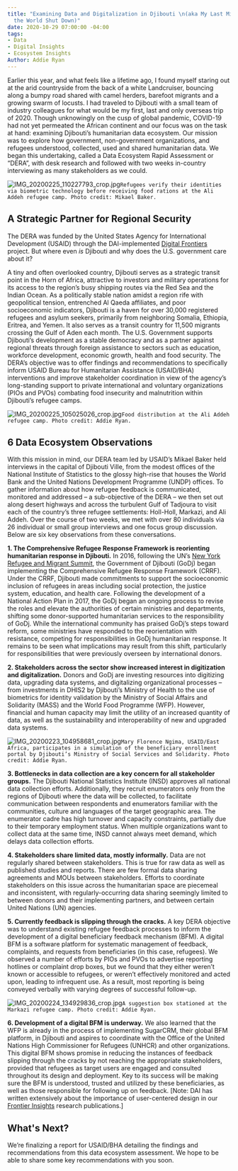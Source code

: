 ```yaml
---
title: "Examining Data and Digitalization in Djibouti \n(aka My Last Mission before
  the World Shut Down)"
date: 2020-10-29 07:00:00 -04:00
tags:
- Data
- Digital Insights
- Ecosystem Insights
Author: Addie Ryan
---
```


Earlier this year, and what feels like a lifetime ago, I found myself staring out at the arid countryside from the back of a white Landcruiser, bouncing along a bumpy road shared with camel herders, barefoot migrants and a growing swarm of locusts. I had traveled to Djibouti with a small team of industry colleagues for what would be my first, last and only overseas trip of 2020. Though unknowingly on the cusp of global pandemic, COVID-19 had not yet permeated the African continent and our focus was on the task at hand: examining Djibouti’s humanitarian data ecosystem. Our mission was to explore how government, non-government organizations, and refugees understood, collected, used and shared humanitarian data. We began this undertaking, called a Data Ecosystem Rapid Assessment or “DERA”, with desk research and followed with two weeks in-country interviewing as many stakeholders as we could.

![IMG_20200225_110227793_crop.jpg](/uploads/IMG_20200225_110227793_crop.jpg)`Refugees verify their identities via biometric technology before receiving food rations at the Ali Addeh refugee camp. Photo credit: Mikael Baker.`

<!--more-->

## A Strategic Partner for Regional Security

The DERA was funded by the United States Agency for International Development (USAID) through the DAI-implemented [Digital Frontiers](https://www.dai.com/our-work/projects/worldwide-digital-frontiers-df) project. But where even *is* Djibouti and why does the U.S. government care about it?

A tiny and often overlooked country, Djibouti serves as a strategic transit point in the Horn of Africa, attractive to investors and military operations for its access to the region’s busy shipping routes via the Red Sea and the Indian Ocean. As a politically stable nation amidst a region rife with geopolitical tension, entrenched Al Qaeda affiliates, and poor socioeconomic indicators, Djibouti is a haven for over 30,000 registered refugees and asylum seekers, primarily from neighboring Somalia, Ethiopia, Eritrea, and Yemen. It also serves as a transit country for 11,500 migrants crossing the Gulf of Aden each month. The U.S. Government supports Djibouti’s development as a stable democracy and as a partner against regional threats through foreign assistance to sectors such as education, workforce development, economic growth, health and food security. The DERA’s objective was to offer findings and recommendations to specifically inform USAID Bureau for Humanitarian Assistance (USAID/BHA) interventions and improve stakeholder coordination in view of the agency’s long-standing support to private international and voluntary organizations (PIOs and PVOs) combating food insecurity and malnutrition within Djibouti’s refugee camps.

![IMG_20200225_105025026_crop.jpg](/uploads/IMG_20200225_105025026_crop.jpg)`Food distribution at the Ali Addeh refugee camp. Photo credit: Addie Ryan.`

## 6 Data Ecosystem Observations

With this mission in mind, our DERA team led by USAID’s Mikael Baker held interviews in the capital of Djibouti Ville, from the modest offices of the National Institute of Statistics to the glossy high-rise that houses the World Bank and the United Nations Development Programme (UNDP) offices. To gather information about how refugee feedback is communicated, monitored and addressed – a sub-objective of the DERA – we then set out along desert highways and across the turbulent Gulf of Tadjoura to visit each of the country’s three refugee settlements: Holl-Holl, Markazi, and Ali Addeh. Over the course of two weeks, we met with over 80 individuals via 26 individual or small group interviews and one focus group discussion. Below are six key observations from these conversations.

**1. The Comprehensive Refugee Response Framework is reorienting humanitarian response in Djibouti.** In 2016, following the UN’s [New York Refugee and Migrant Summit](https://refugeesmigrants.un.org/sites/default/files/public_summary_document_refugee_summit_final_11-11-2016.pdf#:\~:text=Leaders%E2%80%99%20Summit%20on%20Refugees%20On%2020%20September%202016%2C,the%20international%20community%E2%80%99s%20capacity%20to%20address%20mass%20displacement.), the Government of Djibouti (GoDj) began implementing the Comprehensive Refugee Response Framework (CRRF). Under the CRRF, Djibouti made commitments to support the socioeconomic inclusion of refugees in areas including social protection, the justice system, education, and health care. Following the development of a National Action Plan in 2017, the GoDj began an ongoing process to revise the roles and elevate the authorities of certain ministries and departments, shifting some donor-supported humanitarian services to the responsibility of GoDj. While the international community has praised GoDj’s steps toward reform, some ministries have responded to the reorientation with resistance, competing for responsibilities in GoDj humanitarian response. It remains to be seen what implications may result from this shift, particularly for responsibilities that were previously overseen by international donors.

**2. Stakeholders across the sector show increased interest in digitization and digitalization.** Donors and GoDj are investing resources into digitizing data, upgrading data systems, and digitalizing organizational processes – from investments in DHIS2 by Djibouti’s Ministry of Health to the use of biometrics for identity validation by the Ministry of Social Affairs and Solidarity (MASS) and the World Food Programme (WFP). However, financial and human capacity may limit the utility of an increased quantity of data, as well as the sustainability and interoperability of new and upgraded data systems.

![IMG_20200223_104958681_crop.jpg](/uploads/IMG_20200223_104958681_crop.jpg)`Mary Florence Ngima, USAID/East Africa, participates in a simulation of the beneficiary enrollment portal by Djibouti’s Ministry of Social Services and Solidarity. Photo credit: Addie Ryan.`

**3. Bottlenecks in data collection are a key concern for all stakeholder groups.** The Djibouti National Statistics Institute (INSD) approves all national data collection efforts. Additionally, they recruit enumerators only from the regions of Djibouti where the data will be collected, to facilitate communication between respondents and enumerators familiar with the communities, culture and languages of the target geographic area. The enumerator cadre has high turnover and capacity constraints, partially due to their temporary employment status. When multiple organizations want to collect data at the same time, INSD cannot always meet demand, which delays data collection efforts.

**4. Stakeholders share limited data, mostly informally.** Data are not regularly shared between stakeholders. This is true for raw data as well as published studies and reports. There are few formal data sharing agreements and MOUs between stakeholders. Efforts to coordinate stakeholders on this issue across the humanitarian space are piecemeal and inconsistent, with regularly-occurring data sharing seemingly limited to between donors and their implementing partners, and between certain United Nations (UN) agencies.

**5. Currently feedback is slipping through the cracks.** A key DERA objective was to understand existing refugee feedback processes to inform the development of a digital beneficiary feedback mechanism (BFM). A digital BFM is a software platform for systematic management of feedback, complaints, and requests from beneficiaries (in this case, refugees). We observed a number of efforts by PIOs and PVOs to advertise reporting hotlines or complaint drop boxes, but we found that they either weren’t known or accessible to refugees, or weren’t effectively monitored and acted upon, leading to infrequent use. As a result, most reporting is being conveyed verbally with varying degrees of successful follow-up.

![IMG_20200224_134929836_crop.jpg](/uploads/IMG_20200224_134929836_crop.jpg)`A suggestion box stationed at the Markazi refugee camp. Photo credit: Addie Ryan.`

**6. Development of a digital BFM is underway.** We also learned that the WFP is already in the process of implementing SugarCRM, their global BFM platform, in Djibouti and aspires to coordinate with the Office of the United Nations High Commissioner for Refugees (UNHCR) and other organizations. This digital BFM shows promise in reducing the instances of feedback slipping through the cracks by not reaching the appropriate stakeholders, provided that refugees as target users are engaged and consulted throughout its design and deployment. Key to its success will be making sure the BFM is understood, trusted and utilized by these beneficiaries, as well as those responsible for following up on feedback. \[Note: DAI has written extensively about the importance of user-centered design in our [Frontier Insights](https://www.dai.com/our-work/solutions/digital-acceleration-solutions/insights-for-emerging-markets) research publications.\]

## What's Next?

We’re finalizing a report for USAID/BHA detailing the findings and recommendations from this data ecosystem assessment. We hope to be able to share some key recommendations with you soon.